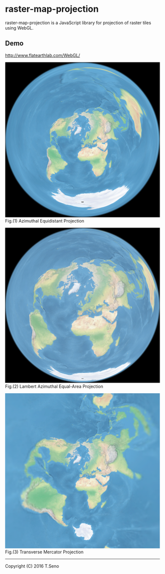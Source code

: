 raster-map-projection
==============
raster-map-projection is a JavaScript library for projection of raster tiles using WebGL.

Demo
-----
http://www.flatearthlab.com/WebGL/

![sample image (aeqd)](docs/sample-aeqd.png)  
Fig.(1) Azimuthal Equidistant Projection

![sample image (laea)](docs/sample-laea.png)  
Fig.(2) Lambert Azimuthal Equal-Area Projection

![sample image (tmerc)](docs/sample-tmerc.png)  
Fig.(3) Transverse Mercator Projection


----
Copyright (C) 2016 T.Seno
